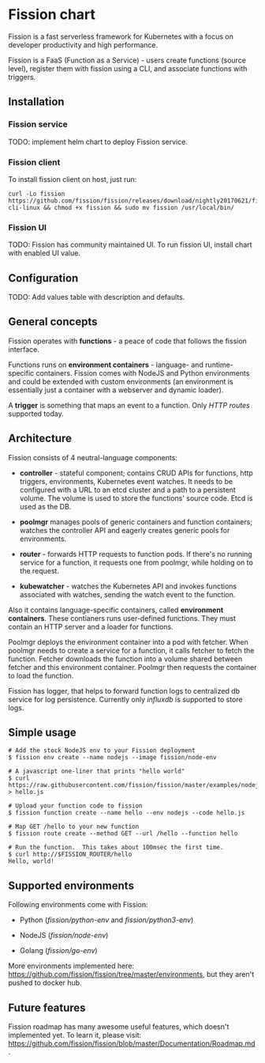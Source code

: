 # Fission chart

Fission is a fast serverless framework for Kubernetes with a focus on developer
productivity and high performance.

Fission is a FaaS (Function as a Service) - users create functions (source level),
register them with fission using a CLI, and associate functions with triggers.

## Installation

### Fission service

TODO: implement helm chart to deploy Fission service.

### Fission client

To install fission client on host, just run:

```
curl -Lo fission https://github.com/fission/fission/releases/download/nightly20170621/fission-cli-linux && chmod +x fission && sudo mv fission /usr/local/bin/
```

### Fission UI

TODO: Fission has community maintained UI. To run fission UI, install chart with
enabled UI value.

## Configuration

TODO: Add values table with description and defaults.

## General concepts

Fission operates with **functions** - a peace of code that follows the fission
interface.

Functions runs on **environment containers** - language- and runtime-specific
containers. Fission comes with NodeJS and Python environments and could be
extended with custom environments (an environment is essentially just a
container with a webserver and dynamic loader).

A **trigger** is something that maps an event to a function. Only *HTTP routes*
supported today.

## Architecture

Fission consists of 4 neutral-language components:

* **controller** - stateful component; contains CRUD APIs for functions, http
  triggers, environments, Kubernetes event watches.  It needs to be configured
  with a URL to an etcd cluster and a path to a persistent volume. The volume is
  used to store the functions' source code. Etcd is used as the DB.

* **poolmgr** manages pools of generic containers and function containers;
  watches the controller API and eagerly creates generic pools for environments.

* **router** - forwards HTTP requests to function pods. If there's no running
  service for a function, it requests one from poolmgr, while holding on to
  the request.

* **kubewatcher** - watches the Kubernetes API and invokes functions associated
  with watches, sending the watch event to the function.

Also it contains language-specific containers, called
**environment containers**. These contianers runs user-defined functions. They
must contain an HTTP server and a loader for functions.

Poolmgr deploys the environment container into a pod with fetcher. When poolmgr
needs to create a service for a function, it calls fetcher to fetch the
function. Fetcher downloads the function into a volume shared between fetcher
and this environment container. Poolmgr then requests the container to load the
function.

Fission has logger, that helps to forward function logs to centralized db
service for log persistence. Currently only *influxdb* is supported to store
logs.

## Simple usage

```
# Add the stock NodeJS env to your Fission deployment
$ fission env create --name nodejs --image fission/node-env

# A javascript one-liner that prints "hello world"
$ curl https://raw.githubusercontent.com/fission/fission/master/examples/nodejs/hello.js > hello.js

# Upload your function code to fission
$ fission function create --name hello --env nodejs --code hello.js

# Map GET /hello to your new function
$ fission route create --method GET --url /hello --function hello

# Run the function.  This takes about 100msec the first time.
$ curl http://$FISSION_ROUTER/hello
Hello, world!
```

## Supported environments

Following environments come with Fission:

* Python (*fission/python-env* and *fission/python3-env*)

* NodeJS (*fission/node-env*)

* Golang (*fission/go-env*)

More environments implemented here:
https://github.com/fission/fission/tree/master/environments, but they aren't
pushed to docker hub.

## Future features

Fission roadmap has many awesome useful features, which doesn't implemented yet.
To learn it, please visit: https://github.com/fission/fission/blob/master/Documentation/Roadmap.md.

